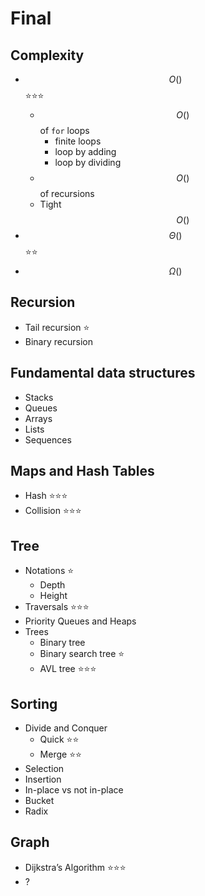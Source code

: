 # Final

## Complexity

* $$O()$$ ⭐⭐⭐
  * $$O()$$ of `for` loops
    * finite loops
    * loop by adding
    * loop by dividing
  * $$O()$$ of recursions
  * Tight $$O()$$
* $$\Theta()$$ ⭐⭐
* $$\Omega()$$

## Recursion

* Tail recursion ⭐
* Binary recursion

## Fundamental data structures

* Stacks
* Queues
* Arrays
* Lists
* Sequences

## Maps and Hash Tables

* Hash ⭐⭐⭐
* Collision ⭐⭐⭐

## Tree

* Notations ⭐
  * Depth
  * Height
* Traversals ⭐⭐⭐
* Priority Queues and Heaps
* Trees
  * Binary tree
  * Binary search tree ⭐
  * AVL tree ⭐⭐⭐

## Sorting

* Divide and Conquer
  * Quick ⭐⭐ 
  * Merge ⭐⭐
* Selection
* Insertion
* In-place vs not in-place
* Bucket
* Radix

## Graph

* Dijkstra’s Algorithm ⭐⭐⭐ 
* ?
